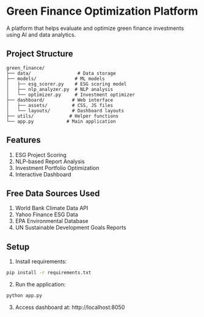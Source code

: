# Green Finance Optimization Platform

A platform that helps evaluate and optimize green finance investments using AI and data analytics.

## Project Structure
```
green_finance/
├── data/                 # Data storage
├── models/              # ML models
│   ├── esg_scorer.py    # ESG scoring model
│   ├── nlp_analyzer.py  # NLP analysis
│   └── optimizer.py     # Investment optimizer
├── dashboard/          # Web interface
│   ├── assets/         # CSS, JS files
│   └── layouts/        # Dashboard layouts
├── utils/             # Helper functions
└── app.py            # Main application
```

## Features
1. ESG Project Scoring
2. NLP-based Report Analysis
3. Investment Portfolio Optimization
4. Interactive Dashboard

## Free Data Sources Used
1. World Bank Climate Data API
2. Yahoo Finance ESG Data
3. EPA Environmental Database
4. UN Sustainable Development Goals Reports

## Setup
1. Install requirements:
```bash
pip install -r requirements.txt
```

2. Run the application:
```bash
python app.py
```

3. Access dashboard at: http://localhost:8050

